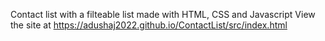 Contact list with a filteable list made with HTML, CSS and Javascript
View the site at https://adushaj2022.github.io/ContactList/src/index.html
